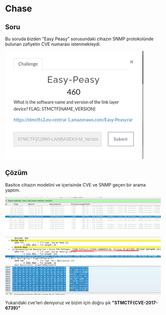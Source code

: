 # Chase

## Soru 

Bu soruda bizden "Easy Peasy" sorusundaki cihazın SNMP protokolünde bulunan zafiyetin CVE numarası istenmekteydi. 

![Soru](../../assets/EasyPeasy/0.png)

## Çözüm

Basitce cihazın modelini ve içerisinde CVE ve SNMP geçen bir arama yaptım. 

![Soru](../../assets/EasyPeasy/1.png)

![Soru](../../assets/EasyPeasy/2.png)

Yukarıdaki cve'leri deniyoruz ve bizim için doğru şık **"STMCTF{CVE-2017-6739}"**